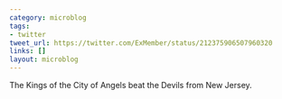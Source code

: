 ```yaml
---
category: microblog
tags:
- twitter
tweet_url: https://twitter.com/ExMember/status/212375906507960320
links: []
layout: microblog
---
```

The Kings of the City of Angels beat the Devils from New Jersey.
